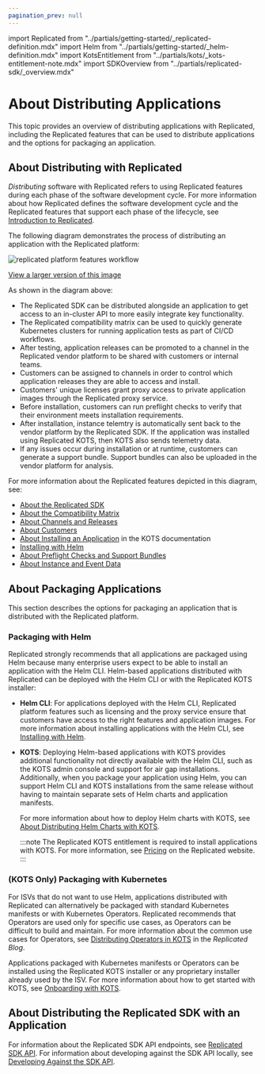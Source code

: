 ```yaml
---
pagination_prev: null
---
```


import Replicated from "../partials/getting-started/_replicated-definition.mdx"
import Helm from "../partials/getting-started/_helm-definition.mdx"
import KotsEntitlement from "../partials/kots/_kots-entitlement-note.mdx"
import SDKOverview from "../partials/replicated-sdk/_overview.mdx"

# About Distributing Applications

This topic provides an overview of distributing applications with Replicated, including the Replicated features that can be used to distribute applications and the options for packaging an application.

## About Distributing with Replicated

<Replicated/>

_Distributing_ software with Replicated refers to using Replicated features during each phase of the software development cycle. For more information about how Replicated defines the software development cycle and the Replicated features that support each phase of the lifecycle, see [Introduction to Replicated](../intro-replicated).

The following diagram demonstrates the process of distributing an application with the Replicated platform:

![replicated platform features workflow](/images/replicated-platform.png)

[View a larger version of this image](/images/replicated-platform.png)

As shown in the diagram above:
* The Replicated SDK can be distributed alongside an application to get access to an in-cluster API to more easily integrate key functionality.
* The Replicated compatibility matrix can be used to quickly generate Kubernetes clusters for running application tests as part of CI/CD workflows.
* After testing, application releases can be promoted to a channel in the Replicated vendor platform to be shared with customers or internal teams.
* Customers can be assigned to channels in order to control which application releases they are able to access and install.
* Customers' unique licenses grant proxy access to private application images through the Replicated proxy service.
* Before installation, customers can run preflight checks to verify that their environment meets installation requirements.
* After installation, instance telemtry is automatically sent back to the vendor platform by the Replicated SDK. If the application was installed using Replicated KOTS, then KOTS also sends telemetry data.
* If any issues occur during installation or at runtime, customers can generate a support bundle. Support bundles can also be uploaded in the vendor platform for analysis.

For more information about the Replicated features depicted in this diagram, see:
* [About the Replicated SDK](replicated-sdk-overview)
* [About the Compatibility Matrix](testing-about)
* [About Channels and Releases](releases-about)
* [About Customers](licenses-about)
* [About Installing an Application](/enterprise/installing-overview) in the KOTS documentation
* [Installing with Helm](install-with-helm)
* [About Preflight Checks and Support Bundles](preflight-support-bundle-about)
* [About Instance and Event Data](instance-insights-event-data)

## About Packaging Applications

This section describes the options for packaging an application that is distributed with the Replicated platform.
### Packaging with Helm

<Helm/>

Replicated strongly recommends that all applications are packaged using Helm because many enterprise users expect to be able to install an application with the Helm CLI. Helm-based applications distributed with Replicated can be deployed with the Helm CLI or with the Replicated KOTS installer:

* **Helm CLI**: For applications deployed with the Helm CLI, Replicated platform features such as licensing and the proxy service ensure that customers have access to the right features and application images. For more information about installing applications with the Helm CLI, see [Installing with Helm](install-with-helm).
* **KOTS**: Deploying Helm-based applications with KOTS provides additional functionality not directly available with the Helm CLI, such as the KOTS admin console and support for air gap installations. Additionally, when you package your application using Helm, you can support Helm CLI and KOTS installations from the same release without having to maintain separate sets of Helm charts and application manifests. 

  For more information about how to deploy Helm charts with KOTS, see [About Distributing Helm Charts with KOTS](/vendor/helm-native-about).

  :::note
  The Replicated KOTS entitlement is required to install applications with KOTS. For more information, see [Pricing](https://www.replicated.com/pricing) on the Replicated website.
  :::

### (KOTS Only) Packaging with Kubernetes

For ISVs that do not want to use Helm, applications distributed with Replicated can alternatively be packaged with standard Kubernetes manifests or with Kubernetes Operators. Replicated recommends that Operators are used only for specific use cases, as Operators can be difficult to build and maintain. For more information about the common use cases for Operators, see [Distributing Operators in KOTS](https://www.replicated.com/blog/operators-in-kots) in the _Replicated Blog_.

Applications packaged with Kubernetes manifests or Operators can be installed using the Replicated KOTS installer or any proprietary installer already used by the ISV. For more information about how to get started with KOTS, see [Onboarding with KOTS](distributing-workflow).

<KotsEntitlement/>

## About Distributing the Replicated SDK with an Application

<SDKOverview/>

For information about the Replicated SDK API endpoints, see [Replicated SDK API](/reference/replicated-sdk-apis). For information about developing against the SDK API locally, see [Developing Against the SDK API](replicated-sdk-development).